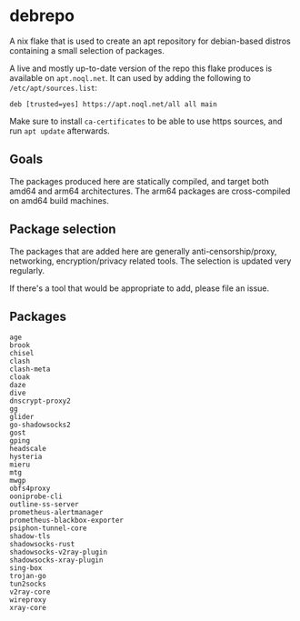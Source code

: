 # debrepo

A nix flake that is used to create an apt repository for debian-based
distros containing a small selection of packages.

A live and mostly up-to-date version of the repo this flake produces is
available on `apt.noql.net`. It can used by adding the following to
`/etc/apt/sources.list`:

```
deb [trusted=yes] https://apt.noql.net/all all main
```

Make sure to install `ca-certificates` to be able to use https sources,
and run `apt update` afterwards.

## Goals
The packages produced here are statically compiled, and target
both amd64 and arm64 architectures. The arm64 packages are
cross-compiled on amd64 build machines.

## Package selection
The packages that are added here are generally
anti-censorship/proxy, networking, encryption/privacy related tools. The
selection is updated very regularly.

If there's a tool that would be appropriate to add, please file an
issue.

## Packages
```
age
brook
chisel
clash
clash-meta
cloak
daze
dive
dnscrypt-proxy2
gg
glider
go-shadowsocks2
gost
gping
headscale
hysteria
mieru
mtg
mwgp
obfs4proxy
ooniprobe-cli
outline-ss-server
prometheus-alertmanager
prometheus-blackbox-exporter
psiphon-tunnel-core
shadow-tls
shadowsocks-rust
shadowsocks-v2ray-plugin
shadowsocks-xray-plugin
sing-box
trojan-go
tun2socks
v2ray-core
wireproxy
xray-core
```
